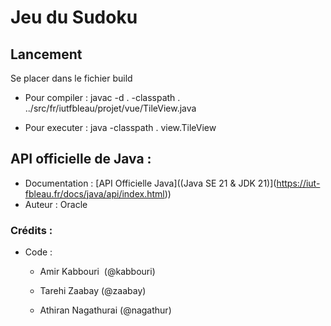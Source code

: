 # Jeu du Sudoku

## Lancement 

Se placer dans le fichier build

- Pour compiler : javac -d . -classpath . ../src/fr/iutfbleau/projet/vue/TileView.java 

- Pour executer : java -classpath . view.TileView


## API officielle de Java :

- Documentation : [API Officielle Java]((Java SE 21 &amp; JDK 21)](https://iut-fbleau.fr/docs/java/api/index.html))
- Auteur : Oracle

### Crédits :

- Code :
  
  - Amir Kabbouri  (@kabbouri)

  - Tarehi Zaabay (@zaabay)

  - Athiran Nagathurai (@nagathur)

  
